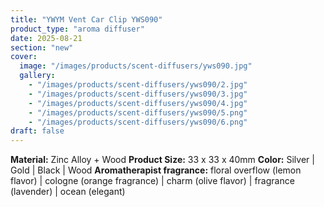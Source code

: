 ```yaml
---
title: "YWYM Vent Car Clip YWS090"
product_type: "aroma diffuser"
date: 2025-08-21
section: "new"
cover:
  image: "/images/products/scent-diffusers/yws090.jpg"
  gallery:
    - "/images/products/scent-diffusers/yws090/2.jpg"
    - "/images/products/scent-diffusers/yws090/3.jpg"
    - "/images/products/scent-diffusers/yws090/4.jpg"
    - "/images/products/scent-diffusers/yws090/5.png"
    - "/images/products/scent-diffusers/yws090/6.png"
draft: false
---
```

**Material:** Zinc Alloy + Wood
**Product Size:** 33 x 33 x 40mm
**Color:** Silver | Gold | Black | Wood
**Aromatherapist fragrance:** floral overflow (lemon flavor) | cologne (orange fragrance) | charm (olive flavor) | fragrance (lavender) | ocean (elegant)
